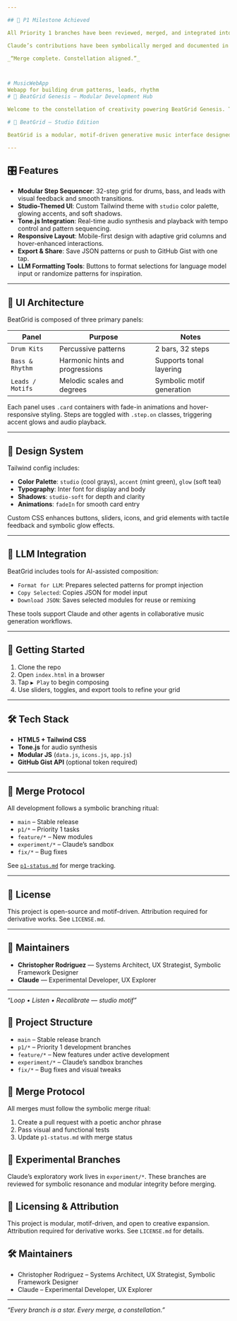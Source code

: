 ```yaml
---

## 🌟 P1 Milestone Achieved

All Priority 1 branches have been reviewed, merged, and integrated into the BeatGrid Studio Edition. This marks the completion of the first modular constellation, aligning UX clarity, audio sync, and motif-driven design.

Claude’s contributions have been symbolically merged and documented in [`p1-status.md`](./p1-status.md).

_“Merge complete. Constellation aligned.”_



# MusicWebApp
Webapp for building drum patterns, leads, rhythm 
# 🌌 BeatGrid Genesis – Modular Development Hub

Welcome to the constellation of creativity powering BeatGrid Genesis. This repo hosts modular components, symbolic UX panels, and branching workflows designed for generative music architecture and executive-grade clarity.

# 🌌 BeatGrid — Studio Edition

BeatGrid is a modular, motif-driven generative music interface designed for clarity, creativity, and recalibration. Built with Tailwind CSS and Tone.js, it offers a constellation of interactive panels for composing rhythmic patterns, harmonic progressions, and melodic motifs — all within a studio-grade aesthetic.

---
```


## 🎛️ Features

- **Modular Step Sequencer**: 32-step grid for drums, bass, and leads with visual feedback and smooth transitions.
- **Studio-Themed UI**: Custom Tailwind theme with `studio` color palette, glowing accents, and soft shadows.
- **Tone.js Integration**: Real-time audio synthesis and playback with tempo control and pattern sequencing.
- **Responsive Layout**: Mobile-first design with adaptive grid columns and hover-enhanced interactions.
- **Export & Share**: Save JSON patterns or push to GitHub Gist with one tap.
- **LLM Formatting Tools**: Buttons to format selections for language model input or randomize patterns for inspiration.

---

## 🧩 UI Architecture

BeatGrid is composed of three primary panels:

| Panel         | Purpose                        | Notes                          |
|---------------|--------------------------------|--------------------------------|
| `Drum Kits`   | Percussive patterns            | 2 bars, 32 steps               |
| `Bass & Rhythm` | Harmonic hints and progressions | Supports tonal layering        |
| `Leads / Motifs` | Melodic scales and degrees     | Symbolic motif generation      |

Each panel uses `.card` containers with fade-in animations and hover-responsive styling. Steps are toggled with `.step.on` classes, triggering accent glows and audio playback.

---

## 🎨 Design System

Tailwind config includes:

- **Color Palette**: `studio` (cool grays), `accent` (mint green), `glow` (soft teal)
- **Typography**: Inter font for display and body
- **Shadows**: `studio-soft` for depth and clarity
- **Animations**: `fadeIn` for smooth card entry

Custom CSS enhances buttons, sliders, icons, and grid elements with tactile feedback and symbolic glow effects.

---

## 🧠 LLM Integration

BeatGrid includes tools for AI-assisted composition:

- `Format for LLM`: Prepares selected patterns for prompt injection
- `Copy Selected`: Copies JSON for model input
- `Download JSON`: Saves selected modules for reuse or remixing

These tools support Claude and other agents in collaborative music generation workflows.

---

## 🚀 Getting Started

1. Clone the repo
2. Open `index.html` in a browser
3. Tap `▶ Play` to begin composing
4. Use sliders, toggles, and export tools to refine your grid

---

## 🛠️ Tech Stack

- **HTML5 + Tailwind CSS**
- **Tone.js** for audio synthesis
- **Modular JS** (`data.js`, `icons.js`, `app.js`)
- **GitHub Gist API** (optional token required)

---

## 🧭 Merge Protocol

All development follows a symbolic branching ritual:

- `main` – Stable release
- `p1/*` – Priority 1 tasks
- `feature/*` – New modules
- `experiment/*` – Claude’s sandbox
- `fix/*` – Bug fixes

See [`p1-status.md`](./p1-status.md) for merge tracking.

---

## 📜 License

This project is open-source and motif-driven. Attribution required for derivative works. See `LICENSE.md`.

---

## 🧠 Maintainers

- **Christopher Rodriguez** — Systems Architect, UX Strategist, Symbolic Framework Designer  
- **Claude** — Experimental Developer, UX Explorer

---

_“Loop • Listen • Recalibrate — studio motif”_


## 🔧 Project Structure

- `main` – Stable release branch
- `p1/*` – Priority 1 development branches
- `feature/*` – New features under active development
- `experiment/*` – Claude’s sandbox branches
- `fix/*` – Bug fixes and visual tweaks

## 🧭 Merge Protocol

All merges must follow the symbolic merge ritual:
1. Create a pull request with a poetic anchor phrase
2. Pass visual and functional tests
3. Update `p1-status.md` with merge status

## 🧪 Experimental Branches

Claude’s exploratory work lives in `experiment/*`. These branches are reviewed for symbolic resonance and modular integrity before merging.

## 📜 Licensing & Attribution

This project is modular, motif-driven, and open to creative expansion. Attribution required for derivative works. See `LICENSE.md` for details.

## 🛠️ Maintainers

- Christopher Rodriguez – Systems Architect, UX Strategist, Symbolic Framework Designer
- Claude – Experimental Developer, UX Explorer

---

_“Every branch is a star. Every merge, a constellation.”_

